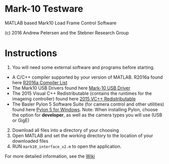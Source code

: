 # Mark-10 Testware
MATLAB based Mark10 Load Frame Control Software

(c) 2016 Andrew Petersen and the Stebner Research Group


# Instructions

 1.  You will need some external software and programs before starting.
  * A C/C++ compiler supported by your version of MATLAB. R2016a found here [R2016a Compiler List](http://www.mathworks.com/support/compilers/R2016a/)
  * The Mark10 USB Drivers found here [Mark-10 USB Driver](http://www.mark-10.com/downloads.html)
  * The 2015 Visual C++ Redistributable (contains the runtimes for the imageing controller) found here [2015 VC++ Redistributable](https://www.microsoft.com/en-us/download/details.aspx?id=48145)
  * The Basler Pylon 5 Software Suite (for camera control and other utilities) found here [Pylon 5 for Windows](http://www.baslerweb.com/en/products/software/pylon-windows). Note: When installing Pylon, choose the option for **developer**, as well as the camera types you will use (USB or GigE)
 2. Download all files into a directory of your choosing
 3. Open MATLAB and set the working directory to the location of your downloaded files
 4. RUN `mark10_interface_v2.m` to open the application.

For more detailed information, see the [Wiki](https://github.com/beamteamco/M10-Testware/wiki)
